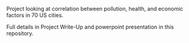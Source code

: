 Project looking at correlation between pollution, health, and economic factors in 70 US cities.

Full details in Project Write-Up and powerpoint presentation in this repository.
